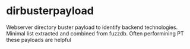 # dirbusterpayload
Webserver directory buster payload to identify backend technologies. Minimal list extracted and combined from fuzzdb. 
Often performining PT these payloads are helpful
